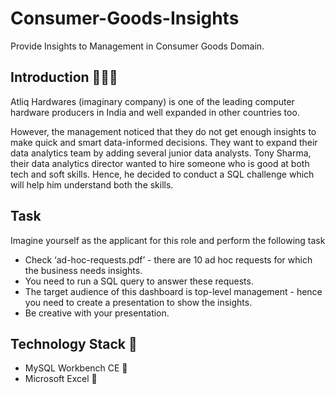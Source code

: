 # Consumer-Goods-Insights
Provide Insights to Management in Consumer Goods Domain.

## Introduction 🙋🏻‍♂️

Atliq Hardwares (imaginary company) is one of the leading computer hardware producers in India and well expanded in other countries too.

However, the management noticed that they do not get enough insights to make quick and smart data-informed decisions. They want to expand their data analytics team by adding several junior data analysts. Tony Sharma, their data analytics director wanted to hire someone who is good at both tech and soft skills. Hence, he decided to conduct a SQL challenge which will help him understand both the skills.

## Task  

Imagine yourself as the applicant for this role and perform the following task

* Check ‘ad-hoc-requests.pdf’ - there are 10 ad hoc requests for which the business needs insights.
* You need to run a SQL query to answer these requests. 
* The target audience of this dashboard is top-level management - hence you need to create a presentation to show the insights.
* Be creative with your presentation.

## Technology Stack 🔧
* MySQL Workbench CE 🐬
* Microsoft Excel 📝
